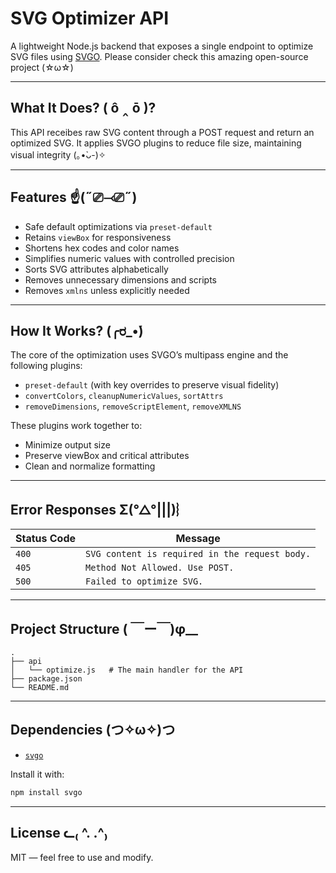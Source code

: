 # SVG Optimizer API


A lightweight Node.js backend that exposes a single endpoint to optimize SVG files using [SVGO](https://github.com/svg/svgo).
Please consider check this amazing open-source project (☆ω☆)

---

## What It Does? ( ô ‸ ō )?

This API receibes raw SVG content through a POST request and return an optimized SVG.
It applies SVGO plugins to reduce file size, maintaining visual integrity (｡•̀ᴗ-)✧

---

## Features ☝️(˶⎚⤙⎚˶)

- Safe default optimizations via `preset-default`
- Retains `viewBox` for responsiveness
- Shortens hex codes and color names
- Simplifies numeric values with controlled precision
- Sorts SVG attributes alphabetically
- Removes unnecessary dimensions and scripts
- Removes `xmlns` unless explicitly needed

---

## How It Works? (╭ರ_•́)

The core of the optimization uses SVGO’s multipass engine and the following plugins:

- `preset-default` (with key overrides to preserve visual fidelity)
- `convertColors`, `cleanupNumericValues`, `sortAttrs`
- `removeDimensions`, `removeScriptElement`, `removeXMLNS`

These plugins work together to:
- Minimize output size
- Preserve viewBox and critical attributes
- Clean and normalize formatting

---

## Error Responses 	Σ(°△°|||)︴

| Status Code | Message                                        |
|-------------|------------------------------------------------|
| `400`       | `SVG content is required in the request body.` |
| `405`       | `Method Not Allowed. Use POST.`                |
| `500`       | `Failed to optimize SVG.`                      |

---

## Project Structure ( ￣ー￣)φ__

```
.
├── api
│   └── optimize.js   # The main handler for the API
├── package.json
└── README.md
```

---

## Dependencies (つ✧ω✧)つ

- [`svgo`](https://www.npmjs.com/package/svgo)

Install it with:

```bash
npm install svgo
```

---

## License ᓚ₍ ^. .^₎

MIT — feel free to use and modify.